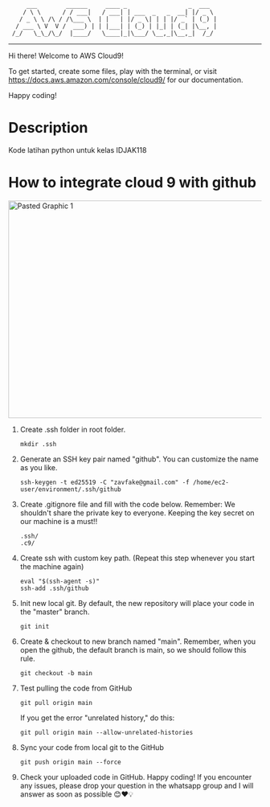          ___        ______     ____ _                 _  ___  
        / \ \      / / ___|   / ___| | ___  _   _  __| |/ _ \ 
       / _ \ \ /\ / /\___ \  | |   | |/ _ \| | | |/ _` | (_) |
      / ___ \ V  V /  ___) | | |___| | (_) | |_| | (_| |\__, |
     /_/   \_\_/\_/  |____/   \____|_|\___/ \__,_|\__,_|  /_/ 
 ----------------------------------------------------------------- 


Hi there! Welcome to AWS Cloud9!

To get started, create some files, play with the terminal,
or visit https://docs.aws.amazon.com/console/cloud9/ for our documentation.

Happy coding!

# Description
Kode latihan python untuk kelas IDJAK118


# How to integrate cloud 9 with github

<img width="733" height="433" alt="Pasted Graphic 1" src="https://github.com/user-attachments/assets/2d5f90cd-3e3a-4ec0-8349-f13e1126be29" />

1. Create .ssh folder in root folder.
   ```
   mkdir .ssh
   ```
   
2. Generate an SSH key pair named "github". You can customize the name as you like.
   ```
   ssh-keygen -t ed25519 -C "zavfake@gmail.com" -f /home/ec2-user/environment/.ssh/github
   ```
   
3. Create .gitignore file and fill with the code below. Remember: We shouldn't share the private key to everyone. Keeping the key secret on our machine is a must!!
   ```
   .ssh/
   .c9/
   ```
   
4. Create ssh with custom key path. (Repeat this step whenever you start the machine again)
   ```
   eval "$(ssh-agent -s)"
   ssh-add .ssh/github
   ```

5. Init new local git. By default, the new repository will place your code in the "master" branch.
   ```
   git init
   ```
6. Create & checkout to new branch named "main". Remember, when you open the github, the default branch is main, so we should follow this rule.
   ```
   git checkout -b main
   ```

7. Test pulling the code from GitHub
   ```
   git pull origin main
   ```
   
   If you get the error "unrelated history," do this:
   ```
   git pull origin main --allow-unrelated-histories
   ```

8. Sync your code from local git to the GitHub
   ```
   git push origin main --force
   ```

9. Check your uploaded code in GitHub. Happy coding! If you encounter any issues, please drop your question in the whatsapp group and I will answer as soon as possible 😊❤️💡
   
